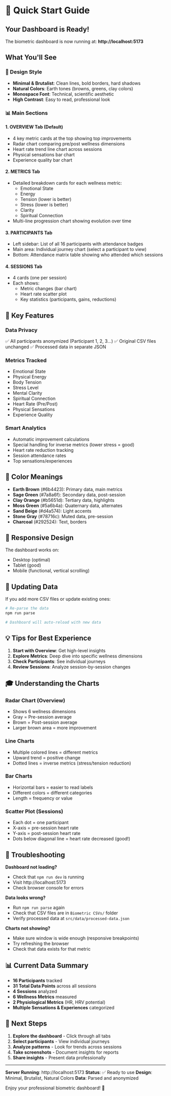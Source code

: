 # 🚀 Quick Start Guide

## Your Dashboard is Ready!

The biometric dashboard is now running at: **http://localhost:5173**

## What You'll See

### 🎨 Design Style
- **Minimal & Brutalist**: Clean lines, bold borders, hard shadows
- **Natural Colors**: Earth tones (browns, greens, clay colors)
- **Monospace Font**: Technical, scientific aesthetic
- **High Contrast**: Easy to read, professional look

### 📊 Main Sections

#### 1. OVERVIEW Tab (Default)
- 4 key metric cards at the top showing top improvements
- Radar chart comparing pre/post wellness dimensions
- Heart rate trend line chart across sessions
- Physical sensations bar chart
- Experience quality bar chart

#### 2. METRICS Tab
- Detailed breakdown cards for each wellness metric:
  - Emotional State
  - Energy
  - Tension (lower is better)
  - Stress (lower is better)
  - Clarity
  - Spiritual Connection
- Multi-line progression chart showing evolution over time

#### 3. PARTICIPANTS Tab
- Left sidebar: List of all 16 participants with attendance badges
- Main area: Individual journey chart (select a participant to view)
- Bottom: Attendance matrix table showing who attended which sessions

#### 4. SESSIONS Tab
- 4 cards (one per session)
- Each shows:
  - Metric changes (bar chart)
  - Heart rate scatter plot
  - Key statistics (participants, gains, reductions)

## 🎯 Key Features

### Data Privacy
✅ All participants anonymized (Participant 1, 2, 3...)
✅ Original CSV files unchanged
✅ Processed data in separate JSON

### Metrics Tracked
- Emotional State
- Physical Energy
- Body Tension
- Stress Level
- Mental Clarity
- Spiritual Connection
- Heart Rate (Pre/Post)
- Physical Sensations
- Experience Quality

### Smart Analytics
- Automatic improvement calculations
- Special handling for inverse metrics (lower stress = good)
- Heart rate reduction tracking
- Session attendance rates
- Top sensations/experiences

## 🎨 Color Meanings

- **Earth Brown** (#6b4423): Primary data, main metrics
- **Sage Green** (#7a8a6f): Secondary data, post-session
- **Clay Orange** (#b5651d): Tertiary data, highlights
- **Moss Green** (#5a6b4a): Quaternary data, alternates
- **Sand Beige** (#d4a574): Light accents
- **Stone Gray** (#78716c): Muted data, pre-session
- **Charcoal** (#292524): Text, borders

## 📱 Responsive Design

The dashboard works on:
- Desktop (optimal)
- Tablet (good)
- Mobile (functional, vertical scrolling)

## 🔄 Updating Data

If you add more CSV files or update existing ones:

```bash
# Re-parse the data
npm run parse

# Dashboard will auto-reload with new data
```

## 💡 Tips for Best Experience

1. **Start with Overview**: Get high-level insights
2. **Explore Metrics**: Deep dive into specific wellness dimensions
3. **Check Participants**: See individual journeys
4. **Review Sessions**: Analyze session-by-session changes

## 🎓 Understanding the Charts

### Radar Chart (Overview)
- Shows 6 wellness dimensions
- Gray = Pre-session average
- Brown = Post-session average
- Larger brown area = more improvement

### Line Charts
- Multiple colored lines = different metrics
- Upward trend = positive change
- Dotted lines = inverse metrics (stress/tension reduction)

### Bar Charts
- Horizontal bars = easier to read labels
- Different colors = different categories
- Length = frequency or value

### Scatter Plot (Sessions)
- Each dot = one participant
- X-axis = pre-session heart rate
- Y-axis = post-session heart rate
- Dots below diagonal line = heart rate decreased (good!)

## 🐛 Troubleshooting

**Dashboard not loading?**
- Check that `npm run dev` is running
- Visit http://localhost:5173
- Check browser console for errors

**Data looks wrong?**
- Run `npm run parse` again
- Check that CSV files are in `Biometric CSVs/` folder
- Verify processed data at `src/data/processed-data.json`

**Charts not showing?**
- Make sure window is wide enough (responsive breakpoints)
- Try refreshing the browser
- Check that data exists for that metric

## 📊 Current Data Summary

- **16 Participants** tracked
- **31 Total Data Points** across all sessions
- **4 Sessions** analyzed
- **6 Wellness Metrics** measured
- **2 Physiological Metrics** (HR, HRV potential)
- **Multiple Sensations & Experiences** categorized

## 🎯 Next Steps

1. **Explore the dashboard** - Click through all tabs
2. **Select participants** - View individual journeys
3. **Analyze patterns** - Look for trends across sessions
4. **Take screenshots** - Document insights for reports
5. **Share insights** - Present data professionally

---

**Server Running**: http://localhost:5173
**Status**: ✅ Ready to use
**Design**: Minimal, Brutalist, Natural Colors
**Data**: Parsed and anonymized

Enjoy your professional biometric dashboard! 🎉
